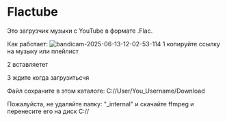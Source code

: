 # Flactube
Это загрузчик музыки с YouTube в формате .Flac.

Как работает:
![bandicam-2025-06-13-12-02-53-114](https://github.com/user-attachments/assets/f72cb770-a95f-4b6e-b7dc-0fb0df1a49ff)
1 копируйте ссылку на музыку или плейлист

2 вставляетет

3 ждите когда загрузитьсчя

Файл сохраните в этом каталоге: C://User/You_Username/Download

Пожалуйста, не удаляйте папку: "_internal" и скачайте ffmpeg и перенесите его на диск C://
